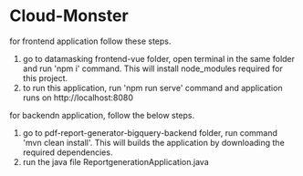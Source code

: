 # Cloud-Monster

for frontend application follow these steps.

1. go to datamasking frontend-vue folder, open terminal in the same folder and run 'npm i' command. This will install node_modules required for this project.
2. to run this application, run 'npm run serve' command and application runs on http://localhost:8080

for backendn application, follow the below steps.

1. go to pdf-report-generator-bigquery-backend  folder, run command 'mvn clean install'. This will builds the application by downloading the required dependencies.
2. run the java file ReportgenerationApplication.java
